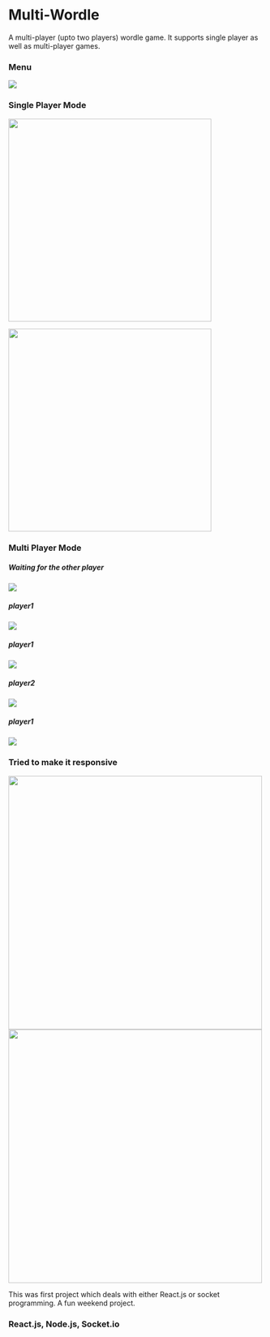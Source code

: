 # Multi-Wordle
A multi-player (upto two players) wordle game. 
It supports single player as well as multi-player games. 

### Menu
<img src="https://github.com/arxxv/Multi-Wordle/blob/main/screenshots/menu.png"><img/>
### Single Player Mode
<img src="https://github.com/arxxv/Multi-Wordle/blob/main/screenshots/single-player-correct.jpg" width="400px"><img/>

<img src="https://github.com/arxxv/Multi-Wordle/blob/main/screenshots/single-player-wrong.jpg" width="400px"><img/>
### Multi Player Mode

##### Waiting for the other player
<img src="https://github.com/arxxv/Multi-Wordle/blob/main/screenshots/roomid.png"><img/>

##### player1
<img src="https://github.com/arxxv/Multi-Wordle/blob/main/screenshots/multi-player-i.png"><img/>

##### player1
<img src="https://github.com/arxxv/Multi-Wordle/blob/main/screenshots/multi-player-ii.png"><img/>

##### player2
<img src="https://github.com/arxxv/Multi-Wordle/blob/main/screenshots/multi-player-iii.png"><img/>

##### player1
<img src="https://github.com/arxxv/Multi-Wordle/blob/main/screenshots/multi-player-vi.png"><img/>

### Tried to make it responsive
<img src="https://github.com/arxxv/Multi-Wordle/blob/main/screenshots/multi-player-wrong.jpg" height="500px"><img/>
<img src="https://github.com/arxxv/Multi-Wordle/blob/main/screenshots/single-player-wrong-ii.jpg" height="500px"><img/>

This was first project which deals with either React.js or socket programming.
A fun weekend project.

### React.js, Node.js, Socket.io
